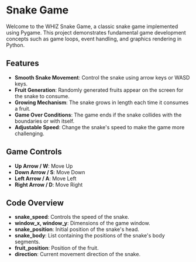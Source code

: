 # Snake Game

Welcome to the WHIZ Snake Game, a classic snake game implemented using Pygame. This project demonstrates fundamental game development concepts such as game loops, event handling, and graphics rendering in Python.

## Features
- **Smooth Snake Movement**: Control the snake using arrow keys or WASD keys.
- **Fruit Generation**: Randomly generated fruits appear on the screen for the snake to consume.
- **Growing Mechanism**: The snake grows in length each time it consumes a fruit.
- **Game Over Conditions**: The game ends if the snake collides with the boundaries or with itself.
- **Adjustable Speed**: Change the snake's speed to make the game more challenging.

## Game Controls
- **Up Arrow / W**: Move Up
- **Down Arrow / S**: Move Down
- **Left Arrow / A**: Move Left
- **Right Arrow / D**: Move Right

## Code Overview
- **snake_speed**: Controls the speed of the snake.
- **window_x, window_y**: Dimensions of the game window.
- **snake_position**: Initial position of the snake's head.
- **snake_body**: List containing the positions of the snake's body segments.
- **fruit_position**: Position of the fruit.
- **direction**: Current movement direction of the snake.

